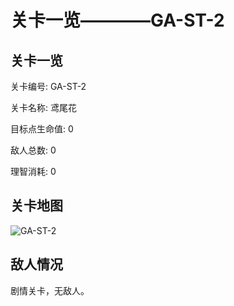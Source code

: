 # 关卡一览————GA-ST-2


## 关卡一览

关卡编号: GA-ST-2

关卡名称: 鸢尾花

目标点生命值: 0

敌人总数: 0

理智消耗: 0


## 关卡地图
![GA-ST-2](./oprMap/GA-ST-2.png)

## 敌人情况

剧情关卡，无敌人。

